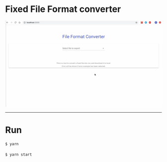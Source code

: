# Fixed File Format converter

![](https://github.com/EmmmaG/readme-pics/blob/master/converter.gif)
<hr />

# Run
```sh
$ yarn

$ yarn start
```
